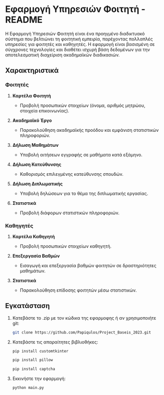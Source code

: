 # Εφαρμογή Υπηρεσιών Φοιτητή - README

Η Εφαρμογή Υπηρεσιών Φοιτητή είναι ένα προηγμένο διαδικτυακό σύστημα που βελτιώνει τη φοιτητική εμπειρία, παρέχοντας πολλαπλές υπηρεσίες για φοιτητές και καθηγητές. Η εφαρμογή είναι βασισμένη σε σύγχρονες τεχνολογίες και διαθέτει ισχυρή βάση δεδομένων για την αποτελεσματική διαχείριση ακαδημαϊκών διαδικασιών.

## Χαρακτηριστικά

### Φοιτητές

1. **Καρτέλα Φοιτητή**
    - Προβολή προσωπικών στοιχείων (όνομα, αριθμός μητρώου, στοιχεία επικοινωνίας).

2. **Ακαδημαϊκό Έργο**
    - Παρακολούθηση ακαδημαϊκής προόδου και εμφάνιση στατιστικών πληροφοριών.

3. **Δήλωση Μαθημάτων**
    - Υποβολή αιτήσεων εγγραφής σε μαθήματα κατά εξάμηνο.

4. **Δήλωση Κατεύθυνσης**
    - Καθορισμός επιλεγμένης κατεύθυνσης σπουδών.

5. **Δήλωση Διπλωματικής**
    - Υποβολή δηλώσεων για το θέμα της διπλωματικής εργασίας.

6. **Στατιστικά**
    - Προβολή διάφορων στατιστικών πληροφοριών.

### Καθηγητές

1. **Καρτέλα Καθηγητή**
    - Προβολή προσωπικών στοιχείων καθηγητή.

2. **Επεξεργασία Βαθμών**
    - Εισαγωγή και επεξεργασία βαθμών φοιτητών σε δραστηριότητες μαθημάτων.

3. **Στατιστικά**
    - Παρακολούθηση επίδοσης φοιτητών μέσω στατιστικών.

## Εγκατάσταση

1. Κατεβάστε το .zip με τον κώδικα της εφαρμοφης ή αν χρησιμοποιήτε git:
    ```bash
    git clone https://github.com/Papiqulos/Project_Baseis_2023.git
    ```

2. Κατεβάστε τις απαραίτητες βιβλιοθήκες:

    ```bash
    pip install customtkinter
    ```
    ```bash
    pip install pillow
    ```
    ```bash
    pip install captcha
    ```
      
4. Εκκινήστε την εφαρμογή:
    ```bash
    python main.py
    ```
